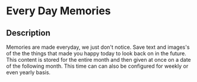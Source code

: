 # Every Day Memories

## Description

Memories are made everyday, we just don't notice. Save text and images's of the the things that made you happy today to look back on in the future. This content is stored for the entire month and then given at once on a date of the following month. This time can can also be configured for weekly or even yearly basis.
